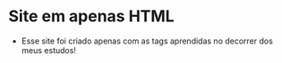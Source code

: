 # Site em apenas HTML

* Esse site foi criado apenas com as tags aprendidas no decorrer dos meus estudos!
